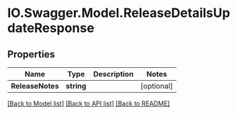 # IO.Swagger.Model.ReleaseDetailsUpdateResponse
## Properties

Name | Type | Description | Notes
------------ | ------------- | ------------- | -------------
**ReleaseNotes** | **string** |  | [optional] 

[[Back to Model list]](../README.md#documentation-for-models) [[Back to API list]](../README.md#documentation-for-api-endpoints) [[Back to README]](../README.md)

